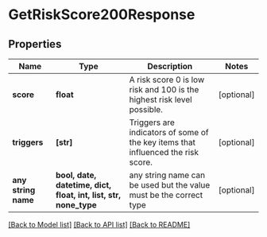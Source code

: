 # GetRiskScore200Response


## Properties
Name | Type | Description | Notes
------------ | ------------- | ------------- | -------------
**score** | **float** | A risk score 0 is low risk and 100 is the highest risk level possible. | [optional] 
**triggers** | **[str]** | Triggers are indicators of some of the key items that influenced the risk score. | [optional] 
**any string name** | **bool, date, datetime, dict, float, int, list, str, none_type** | any string name can be used but the value must be the correct type | [optional]

[[Back to Model list]](../README.md#documentation-for-models) [[Back to API list]](../README.md#documentation-for-api-endpoints) [[Back to README]](../README.md)


